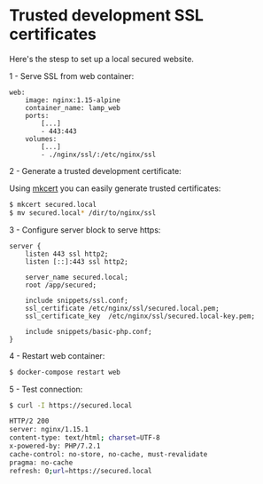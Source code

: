 # Trusted development SSL certificates

Here's the stesp to set up a local secured website.

1 - Serve SSL from web container:

```
web:
    image: nginx:1.15-alpine
    container_name: lamp_web
    ports:
        [...]
        - 443:443
    volumes:
        [...]
        - ./nginx/ssl/:/etc/nginx/ssl
```

2 - Generate a trusted development certificate:

Using [mkcert](https://github.com/FiloSottile/mkcert) you can easily generate trusted certificates:

```sh
$ mkcert secured.local
$ mv secured.local* /dir/to/nginx/ssl
```

3 - Configure server block to serve https:

```
server {
    listen 443 ssl http2;
    listen [::]:443 ssl http2;

    server_name secured.local;
    root /app/secured;

    include snippets/ssl.conf;
    ssl_certificate /etc/nginx/ssl/secured.local.pem;
    ssl_certificate_key  /etc/nginx/ssl/secured.local-key.pem;

    include snippets/basic-php.conf;
}
```

4 - Restart web container:

```sh
$ docker-compose restart web
```

5 - Test connection:

```sh
$ curl -I https://secured.local

HTTP/2 200
server: nginx/1.15.1
content-type: text/html; charset=UTF-8
x-powered-by: PHP/7.2.1
cache-control: no-store, no-cache, must-revalidate
pragma: no-cache
refresh: 0;url=https://secured.local
```

